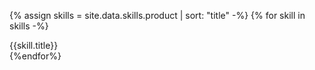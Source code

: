{% assign skills = site.data.skills.product | sort: "title" -%}
{% for skill in skills -%}
<div class={{skill.level}}>{{skill.title}}</div>
{%endfor%}